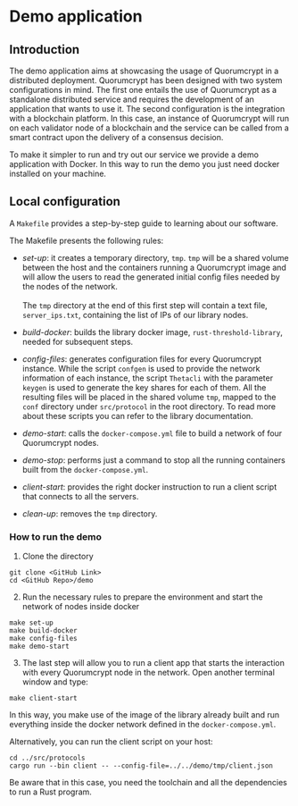 # Demo application 

## Introduction 

The demo application aims at showcasing the usage of Quorumcrypt in a distributed deployment. Quorumcrypt has been designed with two system configurations in mind. The first one entails the use of Quorumcrypt as a standalone distributed service and requires the development of an application that wants to use it. The second configuration is the integration with a blockchain platform. In this case, an instance of Quorumcrypt will run on each validator node of a blockchain and the service can be called from a smart contract upon the delivery of a consensus decision.

To make it simpler to run and try out our service we provide a demo application with Docker. In this way to run the demo you just need docker installed on your machine.

## Local configuration

A `Makefile` provides a step-by-step guide to learning about our software.

The Makefile presents the following rules:

- *set-up*: it creates a temporary directory, `tmp`. `tmp` will be a shared volume between the host and the containers running a Quorumcrypt image and will allow the users to read the generated initial config files needed by the nodes of the network.  <br>
<br> The `tmp` directory at the end of this first step will contain a text file, `server_ips.txt`, containing the list of IPs of our library nodes.  <br>

- *build-docker*: builds the library docker image, `rust-threshold-library`, needed for subsequent steps.

- *config-files*: generates configuration files for every Quorumcrypt instance. While the script `confgen` is used to provide the network information of each instance, the script `Thetacli` with the parameter `keygen` is used to generate the key shares for each of them. All the resulting files will be placed in the shared volume `tmp`, mapped to the `conf` directory under `src/protocol` in the root directory.  To read more about these scripts you can refer to the library documentation.

- *demo-start*: calls the `docker-compose.yml` file to build a network of four Quorumcrypt nodes.

- *demo-stop*: performs just a command to stop all the running containers built from the `docker-compose.yml`.

- *client-start*: provides the right docker instruction to run a client script that connects to all the servers.

- *clean-up*: removes the `tmp` directory.

### How to run the demo 

1) Clone the directory <br> 
```
git clone <GitHub Link>
cd <GitHub Repo>/demo
```
2) Run the necessary rules to prepare the environment and start the network of nodes inside docker <br>
```
make set-up
make build-docker
make config-files
make demo-start
```
3) The last step will allow you to run a client app that starts the interaction with every Quorumcrypt node in the network. Open another terminal window and type: 
```
make client-start
```

In this way, you make use of the image of the library already built and run everything inside the docker network defined in the `docker-compose.yml`.

Alternatively, you can run the client script on your host:

```
cd ../src/protocols
cargo run --bin client -- --config-file=../../demo/tmp/client.json
```

Be aware that in this case, you need the toolchain and all the dependencies to run a Rust program.  
